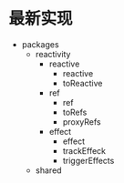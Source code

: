 # 最新实现

- packages
  - reactivity
    - reactive
      - reactive
      - toReactive
    - ref
      - ref
      - toRefs
      - proxyRefs
    - effect
      - effect
      - trackEffeck
      - triggerEffects
  - shared
